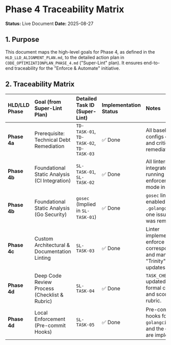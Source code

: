 # Phase 4 Traceability Matrix

**Status:** Live Document
**Date:** 2025-08-27

## 1. Purpose

This document maps the high-level goals for Phase 4, as defined in the `HLD_LLD_ALIGNMENT_PLAN.md`, to the detailed action plan in `CODE_OPTIMIZATIONPLAN_PHASE_4.md` ("Super-Lint" plan). It ensures end-to-end traceability for the "Enforce & Automate" initiative.

## 2. Traceability Matrix

| HLD/LLD Phase | Goal (from Super-Lint Plan) | Detailed Task ID (Super-Lint) | Implementation Status | Notes |
| :--- | :--- | :--- | :--- | :--- |
| **Phase 4a** | Prerequisite: Technical Debt Remediation | `TD-TASK-01`, `TD-TASK-02`, `TD-TASK-03` | ✅ Done | All baseline configs created and critical issues remediated. |
| **Phase 4b** | Foundational Static Analysis (CI Integration) | `SL-TASK-01`, `SL-TASK-02` | ✅ Done | All linters integrated and running in enforcement mode in CI. |
| **Phase 4b** | Foundational Static Analysis (Go Security) | `gosec` (Implied in `SL-TASK-01`) | ✅ Done | `gosec` linter enabled in `.golangci.yml` and one issue (G107) was remediated. |
| **Phase 4c** | Custom Architectural & Documentation Linting | `SL-TASK-03` | ✅ Done | Linter implemented to enforce doc/code correspondence and mandatory "Trinity" log updates. |
| **Phase 4d** | Deep Code Review Process (Checklist & Rubric) | `SL-TASK-04` | ✅ Done | `TASK_CHECKLIST.md` updated with a formal checklist and scoring rubric. |
| **Phase 4d** | Local Enforcement (Pre-commit Hooks) | `SL-TASK-05` | ✅ Done | Pre-commit hooks for `ruff`, `golangci-lint`, and the doc linter are implemented. |

